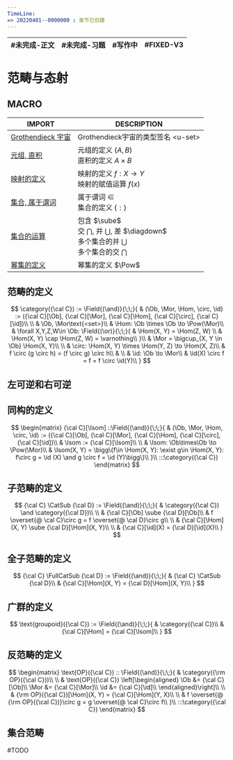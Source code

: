 ```yaml
---
TimeLine: 
=> 20220401--0000000 : 章节已创建
---
```

| #未完成-正文 | #未完成-习题 | #写作中 | #FIXED-V3 | 
| ------------ | ------------ | ------- | ------- |

# 范畴与态射

## MACRO

| IMPORT                                                       | DESCRIPTION                                                                                                                |
| ------------------------------------------------------------ | -------------------------------------------------------------------------------------------------------------------------- |
| [Grothendieck 宇宙](模型-ZFC公理系统.md#Grothendieck%20宇宙) | Grothendieck宇宙的类型签名 $\text{<u-set>}$                                                                                |
| [元组, 直积](模型-ZFC公理系统.md#元组%20直积)                | 元组的定义 $(A,B)$ <br /> 直积的定义 $A \times B$                                                                          |
| [映射的定义](模型-ZFC公理系统.md#映射的定义)                 | 映射的定义 $f:X\to Y$  <br /> 映射的赋值运算 $f(x)$                                                                        |
| [集合, 属于谓词](模型-ZFC公理系统.md#集合%20属于谓词)        | 属于谓词 $\in$ <br /> 集合的定义 $\{:\}$                                                                                   |
| [集合的运算](模型-ZFC公理系统.md#集合的运算)                 | 包含 $\sube$ <br /> 交 $\bigcap$, 并 $\bigcup$, 差 $\diagdown$ <br /> 多个集合的并 $\bigcup$ <br /> 多个集合的交 $\bigcap$ |
| [幂集的定义](模型-ZFC公理系统.md#幂集的定义)                 | 幂集的定义 $\Pow$                                                                                                     |


## 范畴的定义

$$
\category({\cal C}) := 
\Field{(\and)}{\;\;}{
    & (\Ob, \Mor, \Hom, \circ, \id) 
        := ({\cal C}[\Ob], {\cal C}[\Mor], {\cal C}[\Hom], 
            {\cal C}[\circ], {\cal C}[\id])\\
    \\
    & \Ob, \Mor\text{<set>}\\
    & \Hom: \Ob \times \Ob  \to \Pow(\Mor)\\
    & \forall X,Y,Z,W\in \Ob:
    \Field{(\or)}{\;\;}{
        & \Hom(X, Y) = \Hom(Z, W) \\
        & \Hom(X, Y) \cap \Hom(Z, W) = \varnothing\\
    }\\
    & \Mor = \bigcup_{X, Y \in \Ob} \Hom(X, Y)\\
    \\
    & \circ: \Hom(X, Y) \times \Hom(Y, Z) \to \Hom(X, Z)\\
    & f \circ (g \circ h) = (f \circ g) \circ h\\
    & \\
    & \id: \Ob \to \Mor\\
    & \id(X) \circ f = f = f \circ \id(Y)\\
}
$$

## 左可逆和右可逆

$$
$$

## 同构的定义

$$
\begin{matrix}
{\cal C}[\Isom]
::\Field{(\and)}{\;\;}{
    & (\Ob, \Mor, \Hom, \circ, \id) 
        := ({\cal C}[\Ob], {\cal C}[\Mor], {\cal C}[\Hom], 
            {\cal C}[\circ], {\cal C}[\id])\\
    & \Isom := {\cal C}[\Isom]\\
    \\
    & \Isom: \Ob\times\Ob \to \Pow(\Mor)\\
    & \Isom(X, Y) = \bigg\{f\in \Hom(X, Y): \exist g\in \Hom(X, Y): f\circ g = \id (X) \and g \circ f = \id (Y)\bigg\}\\
}\\
:::\category({\cal C})
\end{matrix}
$$

## 子范畴的定义

$$
{\cal C} \CatSub {\cal D}
:= \Field{(\and)}{\;\;}{
    & \category({\cal C}) \and \category({\cal D})\\
    \\
    & {\cal C}[\Ob] \sube {\cal D}[\Ob]\\
    & f \overset{@ \cal C}\circ g = f \overset{@ \cal D}\circ g\\
    \\
    & {\cal C}[\Hom](X, Y) \sube {\cal D}[\Hom](X, Y)\\
    \\
    & {\cal C}[\id](X) = {\cal D}[\id](X)\\
}
$$

## 全子范畴的定义

$$
{\cal C} \FullCatSub {\cal D}
:= \Field{(\and)}{\;\;}{
    & {\cal C} \CatSub {\cal D}\\
    & {\cal C}[\Hom](X, Y) = {\cal D}[\Hom](X, Y)\\
}
$$

## 广群的定义

$$
\text{groupoid}({\cal C}) 
:= \Field{(\and)}{\;\;}{
    & \category({\cal C})\\
    & {\cal C}[\Hom] = {\cal C}[\Isom]\\
}
$$

## 反范畴的定义

$$
\begin{matrix}
\text{OP}({\cal C}) :: \Field{(\and)}{\;\;}{
    & \category({\rm OP}({\cal C}))\\
    \\
    & \text{OP}({\cal C}) \left[\begin{aligned}
        \Ob &= {\cal C}[\Ob]\\
        \Mor &= {\cal C}[\Mor]\\
        \id &= {\cal C}[\id]\\
    \end{aligned}\right]\\
    \\
    & {\rm OP}({\cal C})[\Hom](X, Y) = {\cal C}[\Hom](Y, X)\\
    \\
    & f \overset{@ {\rm OP}({\cal C})}\circ g = g \overset{@ \cal C}\circ f\\
}\\
:::\category({\cal C})
\end{matrix}
$$

## 集合范畴

#TODO